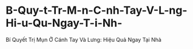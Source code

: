 # B-Quy-t-Tr-M-n-C-nh-Tay-V-L-ng-Hi-u-Qu-Ngay-T-i-Nh-
Bí Quyết Trị Mụn Ở Cánh Tay Và Lưng: Hiệu Quả Ngay Tại Nhà
